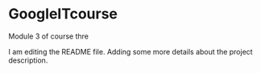 # GoogleITcourse
Module 3 of course thre



I am editing the README file. Adding some more details about the project description.
